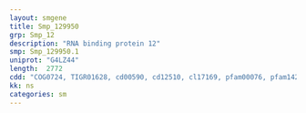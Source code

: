 ```yaml
---
layout: smgene
title: Smp_129950
grp: Smp_12
description: "RNA binding protein 12"
smp: Smp_129950.1
uniprot: "G4LZ44"
length:  2772
cdd: "COG0724, TIGR01628, cd00590, cd12510, cl17169, pfam00076, pfam14259, smart00360"
kk: ns
categories: sm
---
```

